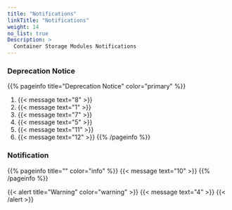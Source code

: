 ```yaml
---
title: "Notifications"
linkTitle: "Notifications"
weight: 14 
no_list: true 
Description: >
  Container Storage Modules Notifications
---
```

### Deprecation Notice
{{% pageinfo title="Deprecation Notice" color="primary" %}}
1. <span><span/>{{< message text="8" >}}
2. <span><span/>{{< message text="1" >}}
3. <span><span/>{{< message text="7" >}}
4. <span><span/>{{< message text="5" >}}
5. <span><span/>{{< message text="11" >}}
6. <span><span/>{{< message text="12" >}}
{{% /pageinfo %}}

### Notification
{{% pageinfo title="" color="info" %}}
<span><span/>{{< message text="10" >}}
{{% /pageinfo %}}

{{< alert title="Warning" color="warning" >}}
<span><span/>{{< message text="4" >}}
{{< /alert >}}
